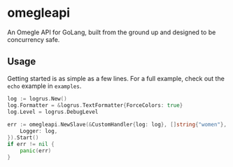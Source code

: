 # omegleapi
An Omegle API for GoLang, built from the ground up and designed to be concurrency safe.

## Usage
Getting started is as simple as a few lines. For a full example, check out the `echo` example in `examples`.
```go
log := logrus.New()
log.Formatter = &logrus.TextFormatter{ForceColors: true}
log.Level = logrus.DebugLevel
	
err := omegleapi.NewSlave(&CustomHandler{log: log}, []string{"women"}, omegleapi.SlaveOptions{
	Logger: log,
}).Start()
if err != nil {
	panic(err)
}
```
